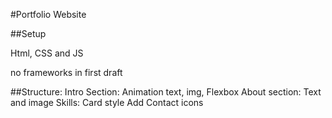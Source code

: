#Portfolio Website

##Setup

Html, CSS and JS

no frameworks in first draft

##Structure:
Intro Section: Animation text, img, Flexbox
About section: Text and image
Skills: Card style
Add Contact icons
